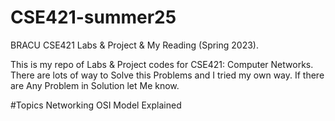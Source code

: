 # CSE421-summer25
BRACU CSE421 Labs & Project & My Reading (Spring 2023).

This is my repo of Labs & Project codes for CSE421: Computer Networks. There are lots of way to Solve this Problems and I tried my own way. If there are Any Problem in Solution let Me know.

#Topics
Networking OSI Model Explained
